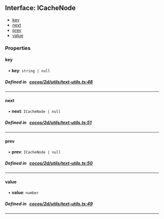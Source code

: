 ## Interface: ICacheNode

- [key](#key)
- [next](#next)
- [prev](#prev)
- [value](#value)

### Properties

#### key

<div style="margin-left: 10px;">


• **key**: ``string | null``

</div>

##### Defined in &nbsp;   [cocos/2d/utils/text-utils.ts:48](https://github.com/cocos-creator/engine/blob/c7bf6b8a9/cocos/2d/utils/text-utils.ts#L48)&nbsp;
___
#### next

<div style="margin-left: 10px;">


• **next**: ``ICacheNode | null``

</div>

##### Defined in &nbsp;   [cocos/2d/utils/text-utils.ts:51](https://github.com/cocos-creator/engine/blob/c7bf6b8a9/cocos/2d/utils/text-utils.ts#L51)&nbsp;
___
#### prev

<div style="margin-left: 10px;">


• **prev**: ``ICacheNode | null``

</div>

##### Defined in &nbsp;   [cocos/2d/utils/text-utils.ts:50](https://github.com/cocos-creator/engine/blob/c7bf6b8a9/cocos/2d/utils/text-utils.ts#L50)&nbsp;
___
#### value

<div style="margin-left: 10px;">


• **value**: ``number``

</div>

##### Defined in &nbsp;   [cocos/2d/utils/text-utils.ts:49](https://github.com/cocos-creator/engine/blob/c7bf6b8a9/cocos/2d/utils/text-utils.ts#L49)&nbsp;
___

